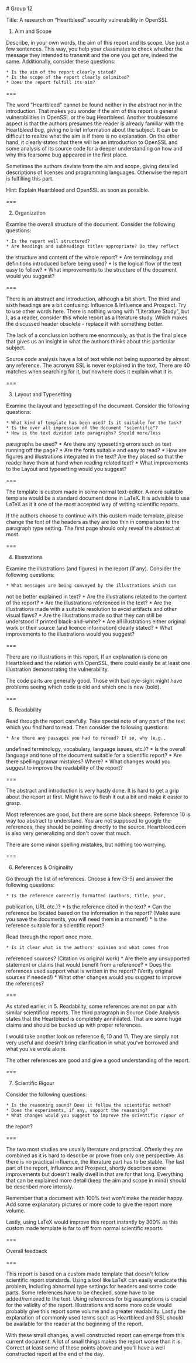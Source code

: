 # Group 12

Title: A research on “Heartbleed” security vulnerability in OpenSSL

1. Aim and Scope

Describe, in your own words, the aim of this report and its scope. Use
just a few sentences. This way, you help your classmates to check
whether the message they intended to transmit and the one you got are,
indeed the same. Additionally, consider these questions:

    * Is the aim of the report clearly stated?
    * Is the scope of the report clearly delimited?
    * Does the report fulfill its aim?

===

The word "Heartbleed" cannot be found neither in the abstract nor in the
introduction. That makes you wonder if the aim of this report is general
vulnerabilities in OpenSSL or the bug Heartbleed. Another troublesome
aspect is that the authors presumes the reader is already familiar with
the Heartbleed bug, giving no brief information about the subject. It can
be difficult to realize what the aim is if there is no explanation. On the
other hand, it clearly states that there will be an introduction to OpenSSL
and some analysis of its source code  for a deeper understanding on how and
why this fearsome bug appeared in the first place.

Sometimes the authors deviate from the aim and scope, giving detailed 
descriptions of licenses and programming languages. Otherwise the report is
fulfilling this part.

Hint: Explain Heartbleed and OpenSSL as soon as possible.

===

2. Organization

Examine the overall structure of the document. Consider the following
questions:

    * Is the report well structured?
    * Are headings and subheadings titles appropriate? Do they reflect
the structure and content of the whole report?
    * Are terminology and definitions introduced before being used?
    * Is the logical flow of the text easy to follow?
    * What improvements to the structure of the document would you suggest?

===

There is an abstract and introduction, although a bit short. The third and sixth
headings are a bit confusing: Influence & Influence and Prospect. Try to use 
other words here. There is nothing wrong with "Literature Study", but I, as a 
reader, consider this whole report as a literature study. Which makes the
discussed header obsolete - replace it with something better.

The lack of a conclussion bothers me enormously, as that is the final piece
that gives us an insight in what the authors thinks about this particular
subject.  

Source code analysis have a lot of text while not being supported by almost
any reference. The acronym SSL is never explained in the text. There are 40
matches when searching for it, but nowhere does it explain what it is.

===

3. Layout and Typesetting

Examine the layout and typesetting of the document. Consider the
following questions:

    * What kind of template has been used? Is it suitable for the task?
    * Is the over all impression of the document "scientific"?
    * How is the text divided into paragraphs? Should more/less
paragraphs be used?
    * Are there any typesetting errors such as text running off the page?
    * Are the fonts suitable and easy to read?
    * How are figures and illustrations integrated in the text? Are they
placed so that the reader have them at hand when reading related text?
    * What improvements to the Layout and typesetting would you suggest?

===

The template is custom made in some normal text-editor. A more suitable template
would be a standard document done in LaTeX. It is advisible to use LaTeX as it
it one of the most accepted way of writing scientific reports.

If the authors choose to continue with this custom made template, please change
the font of the headers as they are too thin in comparison to the paragraph type
setting. The first page should only reveal the abstract at most.

===

4. Illustrations

Examine the illustrations (and figures) in the report (if any). Consider
the following questions:

    * What messages are being conveyed by the illustrations which can
not be better explained in text?
    * Are the illustrations related to the content of the report?
    * Are the illustrations referenced in the text?
    * Are the illustrations made with a suitable resolution to avoid
artifacts and other visual flaws?
    * Are the illustrations made so that they can still be understood if
printed black-and-white?
    * Are all illustrations either original work or their source (and
licence information) clearly stated?
    * What improvements to the illustrations would you suggest?

===

There are no illustrations in this report. If an explanation is done on
Heartbleed and the relation with OpenSSL, there could easily be at least
one illustration demonstrating the vulnerability.

The code parts are generally good. Those with bad eye-sight might have 
problems seeing which code is old and which one is new (bold).

===

5. Readability

Read through the report carefully. Take special note of any part of the
text which you find hard to read. Then consider the following questions:

    * Are there any passages you had to reread? If so, why (e.g.,
undefined terminology, vocabulary, language issues, etc.)?
    * Is the overall language and tone of the document suitable for a
scientific report?
    * Are there spelling/gramar mistakes? Where?
    * What changes would you suggest to improve the readability of the
report?

===

The abstract and introduction is very hastly done. It is hard to get a grip
about the report at first. Might have to flesh it out a bit and make it easier
to grasp.

Most references are good, but there are some black sheeps. Reference 10 is way
too abstract to understand. You are not supposed to google the references, they
should be pointing directly to the source. Heartbleed.com is also very
generalizing and don't cover that much.

There are some minor spelling mistakes, but nothing too worrying.

===


6. References & Originality

Go through the list of references. Choose a few (3-5) and answer the
following questions:

    * Is the reference correctly formatted (authors, title, year,
publication, URL etc.)?
    * Is the reference cited in the text?
    * Can the reference be located based on the information in the
report? (Make sure you save the documents, you will need them in a moment!)
    * Is the reference suitable for a scientific report?

Read through the report once more.

    * Is it clear what is the authors' opinion and what comes from
referenced sources? (Citation vs original work)
    * Are there any unsupported statement or claims that would benefit
from a reference?
    * Does the references used support what is written in the report?
(Verify original sources if needed!)
    * What other changes would you suggest to improve the references?

===

As stated earlier, in 5. Readability, some references are not on par with
similar scientifical reports. The third paragraph in Source Code Analysis
states that the Heartbleed is completely annihilated. That are some huge
claims and should be backed up with proper references.

I would take another look on reference 6, 10 and 11. They are simply not
very useful and doesn't bring clarification in what you've borrowed and
what you've wrote alone.

The other references are good and give a good understanding of the report.

===

7. Scientific Rigour

Consider the following questions:

    * Is the reasoning sound? Does it follow the scientific method?
    * Does the experiments, if any, support the reasoning?
    * What changes would you suggest to improve the scientific rigour of
the report?

===

The two most studies are usually literature and practical. Oftenly they are
combined as it is hard to describe or prove from only one perspective.
As there is no practical influence, the literature part has to be stable.
The last part of the report, Influence and Prospect, shortly describes some
improvements but doesn't really dwell in that are for that long. Everything
that can be explained more detail (keep the aim and scope in mind) should be
described more intensly.

Remember that a document with 100% text won't make the reader happy. Add 
some explanatory pictures or more code to give the report more volume.

Lastly, using LaTeX would improve this report instantly by 300% as this
custom made template is far to off from normal scientific reports.

===

Overall feedback

===

This report is based on a custom made template that doesn't follow scientific 
report standards. Using a tool like LaTeX can easily eradicate this problem, 
including abnormal type settings for headers and some code parts. Some 
references have to be checked, some have to be added/removed to the text. Using 
references for big assumptions is crucial for the validity of the report. 
Illustrations and some more code would probably give this report some volume 
and a greater readability. Lastly the explanation of commonly used terms such 
as Heartbleed and SSL should be available for the reader at the beginning of 
the report.

With these small changes, a well constructed report can emerge from this 
current document. A lot of small things makes the report worse than it is. 
Correct at least some of these points above and you'll have a well constructed 
report at the end of the day.
